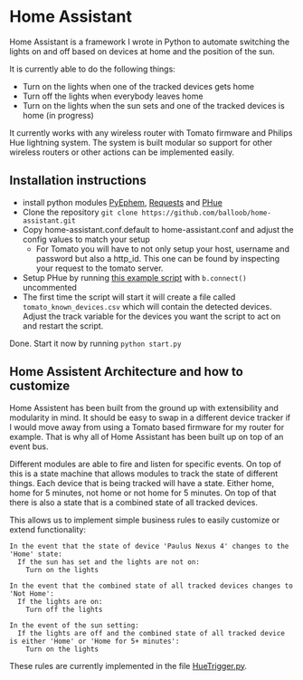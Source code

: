 Home Assistant
==============

Home Assistant is a framework I wrote in Python to automate switching the lights on and off based on devices at home and the position of the sun.

It is currently able to do the following things:
 * Turn on the lights when one of the tracked devices gets home
 * Turn off the lights when everybody leaves home
 * Turn on the lights when the sun sets and one of the tracked devices is home (in progress)

It currently works with any wireless router with Tomato firmware and Philips Hue lightning system. The system is built modular so support for other wireless routers or other actions can be implemented easily.

Installation instructions
-------------------------

* install python modules [PyEphem](http://rhodesmill.org/pyephem/), [Requests](http://python-requests.org) and [PHue](https://github.com/studioimaginaire/phue)
* Clone the repository `git clone https://github.com/balloob/home-assistant.git`
* Copy home-assistant.conf.default to home-assistant.conf and adjust the config values to match your setup
  * For Tomato you will have to not only setup your host, username and password but also a http_id. This one can be found by inspecting your request to the tomato server.
* Setup PHue by running [this example script](https://github.com/studioimaginaire/phue/blob/master/examples/random_colors.py) with `b.connect()` uncommented
* The first time the script will start it will create a file called `tomato_known_devices.csv` which will contain the detected devices. Adjust the track variable for the devices you want the script to act on and restart the script.

Done. Start it now by running `python start.py`

Home Assistent Architecture and how to customize
------------------------------------------------

Home Assistent has been built from the ground up with extensibility and modularity in mind. It should be easy to swap in a different device tracker if I would move away from using a Tomato based firmware for my router for example. That is why all of Home Assistant has been built up on top of an event bus.

Different modules are able to fire and listen for specific events. On top of this is a state machine that allows modules to track the state of different things. Each device that is being tracked will have a state. Either home, home for 5 minutes, not home or not home for 5 minutes. On top of that there is also a state that is a combined state of all tracked devices.

This allows us to implement simple business rules to easily customize or extend functionality: 

    In the event that the state of device 'Paulus Nexus 4' changes to the 'Home' state:
      If the sun has set and the lights are not on:
        Turn on the lights
    
    In the event that the combined state of all tracked devices changes to 'Not Home':
      If the lights are on:
        Turn off the lights
        
    In the event of the sun setting:
      If the lights are off and the combined state of all tracked device is either 'Home' or 'Home for 5+ minutes':
        Turn on the lights

These rules are currently implemented in the file [HueTrigger.py](https://github.com/balloob/home-assistant/blob/master/app/actor/HueTrigger.py).
